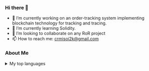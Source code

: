 ### Hi there 👋

- 🔭 I’m currently working on an order-tracking system implementing blockchain technology for tracking and tracing.
- 🌱 I’m currently learning Solidity.
- 👯 I’m looking to collaborate on any RoR project
- 📫 How to reach me: crmisoi2k@gmail.com
<!-- - 🤔 I’m looking for help with ... -->
<!-- - 💬 Ask me about ... -->

### About Me
<details>
<summary>My top languages</summary>

| Rank | Languages |
|-----:|-----------|
|     1| Ruby      |
|     2| Rails     |
|     3| React     |
|     4| HTML      |
|     5| CSS       |

</details>
